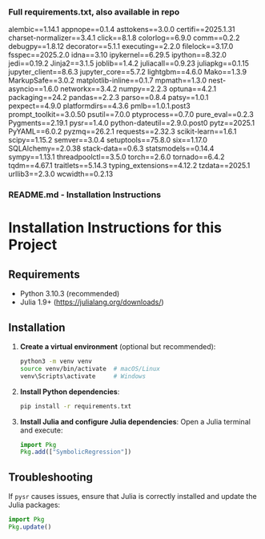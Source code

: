 ### Full requirements.txt, also available in repo ###

alembic==1.14.1
appnope==0.1.4
asttokens==3.0.0
certifi==2025.1.31
charset-normalizer==3.4.1
click==8.1.8
colorlog==6.9.0
comm==0.2.2
debugpy==1.8.12
decorator==5.1.1
executing==2.2.0
filelock==3.17.0
fsspec==2025.2.0
idna==3.10
ipykernel==6.29.5
ipython==8.32.0
jedi==0.19.2
Jinja2==3.1.5
joblib==1.4.2
juliacall==0.9.23
juliapkg==0.1.15
jupyter_client==8.6.3
jupyter_core==5.7.2
lightgbm==4.6.0
Mako==1.3.9
MarkupSafe==3.0.2
matplotlib-inline==0.1.7
mpmath==1.3.0
nest-asyncio==1.6.0
networkx==3.4.2
numpy==2.2.3
optuna==4.2.1
packaging==24.2
pandas==2.2.3
parso==0.8.4
patsy==1.0.1
pexpect==4.9.0
platformdirs==4.3.6
pmlb==1.0.1.post3
prompt_toolkit==3.0.50
psutil==7.0.0
ptyprocess==0.7.0
pure_eval==0.2.3
Pygments==2.19.1
pysr==1.4.0
python-dateutil==2.9.0.post0
pytz==2025.1
PyYAML==6.0.2
pyzmq==26.2.1
requests==2.32.3
scikit-learn==1.6.1
scipy==1.15.2
semver==3.0.4
setuptools==75.8.0
six==1.17.0
SQLAlchemy==2.0.38
stack-data==0.6.3
statsmodels==0.14.4
sympy==1.13.1
threadpoolctl==3.5.0
torch==2.6.0
tornado==6.4.2
tqdm==4.67.1
traitlets==5.14.3
typing_extensions==4.12.2
tzdata==2025.1
urllib3==2.3.0
wcwidth==0.2.13

### README.md - Installation Instructions ###

# Installation Instructions for this Project

## Requirements
- Python 3.10.3 (recommended)
- Julia 1.9+ (https://julialang.org/downloads/)

## Installation

1. **Create a virtual environment** (optional but recommended):
   ```bash
   python3 -m venv venv
   source venv/bin/activate  # macOS/Linux
   venv\Scripts\activate     # Windows
   ```

2. **Install Python dependencies**:
   ```bash
   pip install -r requirements.txt
   ```

3. **Install Julia and configure Julia dependencies**:
   Open a Julia terminal and execute:
   ```julia
   import Pkg
   Pkg.add(["SymbolicRegression"])
   ```


## Troubleshooting
If `pysr` causes issues, ensure that Julia is correctly installed and update the Julia packages:
```julia
import Pkg
Pkg.update()
```

